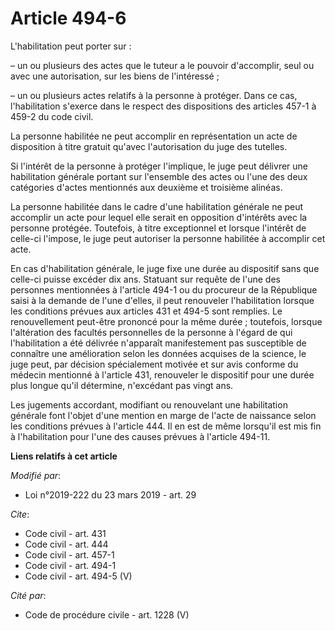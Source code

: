 # Article 494-6

L'habilitation peut porter sur :

– un ou plusieurs des actes que le tuteur a le pouvoir d'accomplir, seul ou avec une autorisation, sur les biens de
l'intéressé ;

– un ou plusieurs actes relatifs à la personne à protéger. Dans ce cas, l'habilitation s'exerce dans le respect des
dispositions des articles 457-1 à 459-2 du code civil.

La personne habilitée ne peut accomplir en représentation un acte de disposition à titre gratuit qu'avec l'autorisation du
juge des tutelles.

Si l'intérêt de la personne à protéger l'implique, le juge peut délivrer une habilitation générale portant sur l'ensemble des
actes ou l'une des deux catégories d'actes mentionnés aux deuxième et troisième alinéas.

La personne habilitée dans le cadre d'une habilitation générale ne peut accomplir un acte pour lequel elle serait en
opposition d'intérêts avec la personne protégée. Toutefois, à titre exceptionnel et lorsque l'intérêt de celle-ci l'impose,
le juge peut autoriser la personne habilitée à accomplir cet acte.

En cas d'habilitation générale, le juge fixe une durée au dispositif sans que celle-ci puisse excéder dix ans. Statuant sur
requête de l'une des personnes mentionnées à l'article 494-1 ou du procureur de la République saisi à la demande de l'une
d'elles, il peut renouveler l'habilitation lorsque les conditions prévues aux articles 431 et 494-5 sont remplies. Le
renouvellement peut-être prononcé pour la même durée ; toutefois, lorsque l'altération des facultés personnelles de la
personne à l'égard de qui l'habilitation a été délivrée n'apparaît manifestement pas susceptible de connaître une
amélioration selon les données acquises de la science, le juge peut, par décision spécialement motivée et sur avis conforme
du médecin mentionné à l'article 431, renouveler le dispositif pour une durée plus longue qu'il détermine, n'excédant pas
vingt ans.

Les jugements accordant, modifiant ou renouvelant une habilitation générale font l'objet d'une mention en marge de l'acte de
naissance selon les conditions prévues à l'article 444. Il en est de même lorsqu'il est mis fin à l'habilitation pour l'une
des causes prévues à l'article 494-11.

**Liens relatifs à cet article**

_Modifié par_:

  - Loi n°2019-222 du 23 mars 2019 - art. 29

_Cite_:

  - Code civil - art. 431
  - Code civil - art. 444
  - Code civil - art. 457-1
  - Code civil - art. 494-1
  - Code civil - art. 494-5 (V)

_Cité par_:

  - Code de procédure civile - art. 1228 (V)
